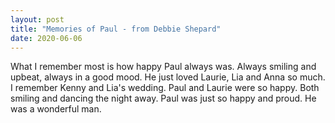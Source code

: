 ```yaml
---
layout: post
title: "Memories of Paul - from Debbie Shepard"
date: 2020-06-06
---
```


What I remember most is how happy Paul always was. Always smiling and  upbeat, always in a good mood. He just loved Laurie, Lia and Anna so  much. I remember Kenny and Lia's wedding. Paul and Laurie were so happy.  Both smiling and dancing the night away. Paul was just so happy and  proud. He was a wonderful man.
